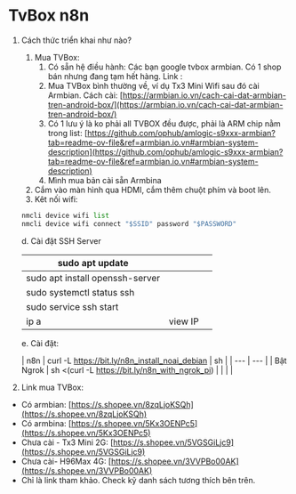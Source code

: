 # TvBox n8n

1. Cách thức triển khai như nào?
    1. Mua TVBox:
        1. Có sẵn hệ điều hành: Các bạn google tvbox armbian. Có 1 shop bán nhưng đang tạm hết hàng. Link :
        2. Mua TVBox bình thường về, ví dụ Tx3 Mini Wifi sau đó cài Armbian. Cách cài: [https://armbian.io.vn/cach-cai-dat-armbian-tren-android-box/](https://armbian.io.vn/cach-cai-dat-armbian-tren-android-box/)
        3. Có 1 lưu ý là ko phải all TVBOX đều được, phải là ARM chip nằm trong list: [https://github.com/ophub/amlogic-s9xxx-armbian?tab=readme-ov-file&ref=armbian.io.vn#armbian-system-description](https://github.com/ophub/amlogic-s9xxx-armbian?tab=readme-ov-file&ref=armbian.io.vn#armbian-system-description)
        4. Mình mua bản cài sẵn Armbina
    2. Cắm vào màn hình qua HDMI, cắm thêm chuột phím và boot lên.
    3. Kêt nối wifi:
    
    ```python
    nmcli device wifi list
    nmcli device wifi connect "$SSID" password "$PASSWORD"
    ```
    
    d. Cài đặt SSH Server
    
    | sudo apt update |  |  |
    | --- | --- | --- |
    | sudo apt install openssh-server |  |  |
    | sudo systemctl status ssh |  |  |
    | sudo service ssh start |  |  |
    | ip a | view IP |  |
    
    e. Cài đặt:
    
    | n8n | curl -L https://bit.ly/n8n_install_noai_debian | sh |
    | --- | --- |
    | Bật Ngrok  | sh <(curl -L https://bit.ly/n8n_with_ngrok_pi) |
    |  |  |
2. Link mua TVBox:
- Có armbian: [https://s.shopee.vn/8zqLjoKSQh](https://s.shopee.vn/8zqLjoKSQh)
- Có armbina: [https://s.shopee.vn/5Kx3OENPc5](https://s.shopee.vn/5Kx3OENPc5)
- Chưa cài - Tx3 Mini 2G: [https://s.shopee.vn/5VGSGiLjc9](https://s.shopee.vn/5VGSGiLjc9)
- Chưa cài- H96Max 4G: [https://s.shopee.vn/3VVPBo00AK](https://s.shopee.vn/3VVPBo00AK)
- Chỉ là link tham khảo. Check kỹ danh sách tương thích bên trên.